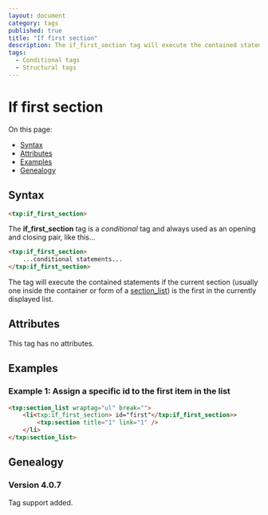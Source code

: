 ```yaml
---
layout: document
category: tags
published: true
title: "If first section"
description: The if_first_section tag will execute the contained statements if the current section is the first in the list.
tags:
  - Conditional tags
  - Structural tags
---
```


# If first section

On this page:

* [Syntax](#syntax)
* [Attributes](#attributes)
* [Examples](#examples)
* [Genealogy](#genealogy)

## Syntax

~~~ html
<txp:if_first_section>
~~~

The **if_first_section** tag is a *conditional* tag and always used as an opening and closing pair, like this...

~~~ html
<txp:if_first_section>
    ...conditional statements...
</txp:if_first_section>
~~~

The tag will execute the contained statements if the current section (usually one inside the container or form of a [section_list](section_list)) is the first in the currently displayed list.

## Attributes

This tag has no attributes.

## Examples

### Example 1: Assign a specific id to the first item in the list

~~~ html
<txp:section_list wraptag="ul" break="">
    <li<txp:if_first_section> id="first"</txp:if_first_section>>
        <txp:section title="1" link="1" />
    </li>
</txp:section_list>
~~~

## Genealogy

### Version 4.0.7

Tag support added.
